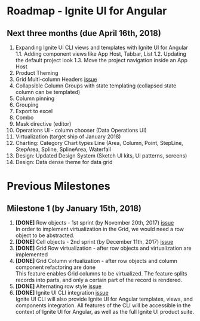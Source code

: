 # Roadmap - Ignite UI for Angular

## Next three months (due April 16th, 2018)

1. Expanding Ignite UI CLI views and templates with Ignite UI for Angular
1.1. Adding component views like App Host, Tabbar, List
1.2. Updating the default project look
1.3. Move the project navigation inside an App Host
2. Product Theming 
3. Grid Multi-column Headers [issue](https://github.com/IgniteUI/igniteui-angular/issues/488)
4. Collapsible Column Groups with state templating (collapsed state column can be templated)
5. Column pinning
6. Grouping
7. Export to excel
8. Combo
9. Mask directive (editor)
10. Operations UI - column chooser (Data Operations UI)          
11. Virtualization (target ship of January 2018)
12. Charting: Category Chart types Line (Area, Column, Point, StepLine, StepArea, Spline, SplineArea, Waterfall
13. Design: Updated Design System (Sketch UI kits, UI patterns, screens)
14. Design: Data dense theme for data grid 
  

# Previous Milestones

## Milestone 1 (by January 15th, 2018)
1. **[DONE]** Row objects - 1st sprint (by November 20th, 2017) [issue](https://github.com/IgniteUI/igniteui-angular/issues/479)  
	In order to implement virtualization in the Grid, we would need a row object to be abstracted. 
2. **[DONE]** Cell objects - 2nd sprint (by December 11th, 2017) [issue](https://github.com/IgniteUI/igniteui-angular/issues/480)  
3. **[DONE]** Grid Row virtualization - after row objects and virtualization are implemented
4. **[DONE]** Grid Column virtualization - after row objects and column component refactoring are done  
	This feature enables Grid columns to be virtualized. The feature splits records into parts, and only a certain part of the record is rendered.
5. **[DONE]** Alternating row style  [issue](https://github.com/IgniteUI/igniteui-angular/issues/489)
6. **[DONE]** Ignite UI CLI integration [issue](https://github.com/IgniteUI/ignite-ui-cli/issues/53)  
    Ignite UI CLI will also provide Ignite UI for Angular templates, views, and components integration. All features of the CLI will be accessible in the context of Ignite UI for Angular, as well as the full Ignite UI product suite.
